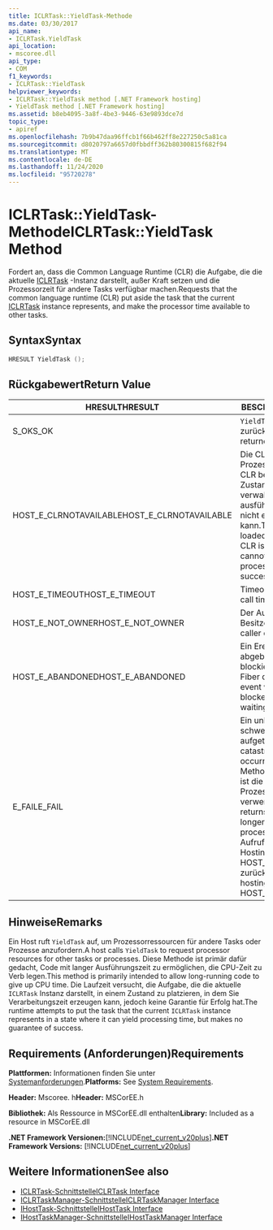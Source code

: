 ```yaml
---
title: ICLRTask::YieldTask-Methode
ms.date: 03/30/2017
api_name:
- ICLRTask.YieldTask
api_location:
- mscoree.dll
api_type:
- COM
f1_keywords:
- ICLRTask::YieldTask
helpviewer_keywords:
- ICLRTask::YieldTask method [.NET Framework hosting]
- YieldTask method [.NET Framework hosting]
ms.assetid: b8eb4095-3a8f-4be3-9446-63e9893dce7d
topic_type:
- apiref
ms.openlocfilehash: 7b9b47daa96ffcb1f66b462ff8e227250c5a81ca
ms.sourcegitcommit: d8020797a6657d0fbbdff362b80300815f682f94
ms.translationtype: MT
ms.contentlocale: de-DE
ms.lasthandoff: 11/24/2020
ms.locfileid: "95720278"
---
```

# <a name="iclrtaskyieldtask-method"></a><span data-ttu-id="06b97-102">ICLRTask::YieldTask-Methode</span><span class="sxs-lookup"><span data-stu-id="06b97-102">ICLRTask::YieldTask Method</span></span>

<span data-ttu-id="06b97-103">Fordert an, dass die Common Language Runtime (CLR) die Aufgabe, die die aktuelle [ICLRTask](iclrtask-interface.md) -Instanz darstellt, außer Kraft setzen und die Prozessorzeit für andere Tasks verfügbar machen.</span><span class="sxs-lookup"><span data-stu-id="06b97-103">Requests that the common language runtime (CLR) put aside the task that the current [ICLRTask](iclrtask-interface.md) instance represents, and make the processor time available to other tasks.</span></span>  
  
## <a name="syntax"></a><span data-ttu-id="06b97-104">Syntax</span><span class="sxs-lookup"><span data-stu-id="06b97-104">Syntax</span></span>  
  
```cpp  
HRESULT YieldTask ();  
```  
  
## <a name="return-value"></a><span data-ttu-id="06b97-105">Rückgabewert</span><span class="sxs-lookup"><span data-stu-id="06b97-105">Return Value</span></span>  
  
|<span data-ttu-id="06b97-106">HRESULT</span><span class="sxs-lookup"><span data-stu-id="06b97-106">HRESULT</span></span>|<span data-ttu-id="06b97-107">BESCHREIBUNG</span><span class="sxs-lookup"><span data-stu-id="06b97-107">Description</span></span>|  
|-------------|-----------------|  
|<span data-ttu-id="06b97-108">S_OK</span><span class="sxs-lookup"><span data-stu-id="06b97-108">S_OK</span></span>|<span data-ttu-id="06b97-109">`YieldTask` wurde erfolgreich zurückgegeben.</span><span class="sxs-lookup"><span data-stu-id="06b97-109">`YieldTask` returned successfully.</span></span>|  
|<span data-ttu-id="06b97-110">HOST_E_CLRNOTAVAILABLE</span><span class="sxs-lookup"><span data-stu-id="06b97-110">HOST_E_CLRNOTAVAILABLE</span></span>|<span data-ttu-id="06b97-111">Die CLR wurde nicht in einen Prozess geladen, oder die CLR befindet sich in einem Zustand, in dem Sie verwalteten Code nicht ausführen oder den-Befehl nicht erfolgreich verarbeiten kann.</span><span class="sxs-lookup"><span data-stu-id="06b97-111">The CLR has not been loaded into a process, or the CLR is in a state in which it cannot run managed code or process the call successfully.</span></span>|  
|<span data-ttu-id="06b97-112">HOST_E_TIMEOUT</span><span class="sxs-lookup"><span data-stu-id="06b97-112">HOST_E_TIMEOUT</span></span>|<span data-ttu-id="06b97-113">Timeout des Aufrufes.</span><span class="sxs-lookup"><span data-stu-id="06b97-113">The call timed out.</span></span>|  
|<span data-ttu-id="06b97-114">HOST_E_NOT_OWNER</span><span class="sxs-lookup"><span data-stu-id="06b97-114">HOST_E_NOT_OWNER</span></span>|<span data-ttu-id="06b97-115">Der Aufrufer ist nicht Besitzer der Sperre.</span><span class="sxs-lookup"><span data-stu-id="06b97-115">The caller does not own the lock.</span></span>|  
|<span data-ttu-id="06b97-116">HOST_E_ABANDONED</span><span class="sxs-lookup"><span data-stu-id="06b97-116">HOST_E_ABANDONED</span></span>|<span data-ttu-id="06b97-117">Ein Ereignis wurde abgebrochen, während ein blockierter Thread oder eine Fiber darauf wartete.</span><span class="sxs-lookup"><span data-stu-id="06b97-117">An event was canceled while a blocked thread or fiber was waiting on it.</span></span>|  
|<span data-ttu-id="06b97-118">E_FAIL</span><span class="sxs-lookup"><span data-stu-id="06b97-118">E_FAIL</span></span>|<span data-ttu-id="06b97-119">Ein unbekannter schwerwiegender Fehler ist aufgetreten.</span><span class="sxs-lookup"><span data-stu-id="06b97-119">An unknown catastrophic failure occurred.</span></span> <span data-ttu-id="06b97-120">Wenn eine Methode E_FAIL zurückgibt, ist die CLR innerhalb des Prozesses nicht mehr verwendbar.</span><span class="sxs-lookup"><span data-stu-id="06b97-120">When a method returns E_FAIL, the CLR is no longer usable within the process.</span></span> <span data-ttu-id="06b97-121">Nachfolgende Aufrufe von Hostingmethoden geben HOST_E_CLRNOTAVAILABLE zurück.</span><span class="sxs-lookup"><span data-stu-id="06b97-121">Subsequent calls to hosting methods return HOST_E_CLRNOTAVAILABLE.</span></span>|  
  
## <a name="remarks"></a><span data-ttu-id="06b97-122">Hinweise</span><span class="sxs-lookup"><span data-stu-id="06b97-122">Remarks</span></span>  

 <span data-ttu-id="06b97-123">Ein Host ruft `YieldTask` auf, um Prozessorressourcen für andere Tasks oder Prozesse anzufordern.</span><span class="sxs-lookup"><span data-stu-id="06b97-123">A host calls `YieldTask` to request processor resources for other tasks or processes.</span></span> <span data-ttu-id="06b97-124">Diese Methode ist primär dafür gedacht, Code mit langer Ausführungszeit zu ermöglichen, die CPU-Zeit zu Verb legen.</span><span class="sxs-lookup"><span data-stu-id="06b97-124">This method is primarily intended to allow long-running code to give up CPU time.</span></span> <span data-ttu-id="06b97-125">Die Laufzeit versucht, die Aufgabe, die die aktuelle `ICLRTask` Instanz darstellt, in einem Zustand zu platzieren, in dem Sie Verarbeitungszeit erzeugen kann, jedoch keine Garantie für Erfolg hat.</span><span class="sxs-lookup"><span data-stu-id="06b97-125">The runtime attempts to put the task that the current `ICLRTask` instance represents in a state where it can yield processing time, but makes no guarantee of success.</span></span>  
  
## <a name="requirements"></a><span data-ttu-id="06b97-126">Requirements (Anforderungen)</span><span class="sxs-lookup"><span data-stu-id="06b97-126">Requirements</span></span>  

 <span data-ttu-id="06b97-127">**Plattformen:** Informationen finden Sie unter [Systemanforderungen](../../get-started/system-requirements.md).</span><span class="sxs-lookup"><span data-stu-id="06b97-127">**Platforms:** See [System Requirements](../../get-started/system-requirements.md).</span></span>  
  
 <span data-ttu-id="06b97-128">**Header:** Mscoree. h</span><span class="sxs-lookup"><span data-stu-id="06b97-128">**Header:** MSCorEE.h</span></span>  
  
 <span data-ttu-id="06b97-129">**Bibliothek:** Als Ressource in MSCorEE.dll enthalten</span><span class="sxs-lookup"><span data-stu-id="06b97-129">**Library:** Included as a resource in MSCorEE.dll</span></span>  
  
 <span data-ttu-id="06b97-130">**.NET Framework Versionen:**[!INCLUDE[net_current_v20plus](../../../../includes/net-current-v20plus-md.md)]</span><span class="sxs-lookup"><span data-stu-id="06b97-130">**.NET Framework Versions:** [!INCLUDE[net_current_v20plus](../../../../includes/net-current-v20plus-md.md)]</span></span>  
  
## <a name="see-also"></a><span data-ttu-id="06b97-131">Weitere Informationen</span><span class="sxs-lookup"><span data-stu-id="06b97-131">See also</span></span>

- [<span data-ttu-id="06b97-132">ICLRTask-Schnittstelle</span><span class="sxs-lookup"><span data-stu-id="06b97-132">ICLRTask Interface</span></span>](iclrtask-interface.md)
- [<span data-ttu-id="06b97-133">ICLRTaskManager-Schnittstelle</span><span class="sxs-lookup"><span data-stu-id="06b97-133">ICLRTaskManager Interface</span></span>](iclrtaskmanager-interface.md)
- [<span data-ttu-id="06b97-134">IHostTask-Schnittstelle</span><span class="sxs-lookup"><span data-stu-id="06b97-134">IHostTask Interface</span></span>](ihosttask-interface.md)
- [<span data-ttu-id="06b97-135">IHostTaskManager-Schnittstelle</span><span class="sxs-lookup"><span data-stu-id="06b97-135">IHostTaskManager Interface</span></span>](ihosttaskmanager-interface.md)
